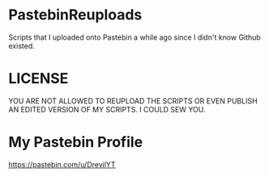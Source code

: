 # PastebinReuploads
Scripts that I uploaded onto Pastebin a while ago since I didn't know Github existed.

# LICENSE
YOU ARE NOT ALLOWED TO REUPLOAD THE SCRIPTS OR EVEN PUBLISH AN EDITED VERSION OF MY SCRIPTS. I COULD SEW YOU.

# My Pastebin Profile
https://pastebin.com/u/DrevilYT
